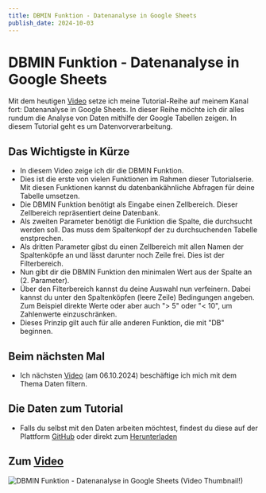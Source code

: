 ```yaml
---
title: DBMIN Funktion - Datenanalyse in Google Sheets
publish_date: 2024-10-03
---
```


# DBMIN Funktion - Datenanalyse in Google Sheets

Mit dem heutigen [Video](https://youtu.be/m3BMXqvNU5I) setze ich meine Tutorial-Reihe auf meinem Kanal fort: Datenanalyse in Google Sheets. In dieser Reihe möchte ich dir alles rundum die Analyse von Daten mithilfe der Google Tabellen zeigen. In diesem Tutorial geht es um Datenvorverarbeitung.

## Das Wichtigste in Kürze

- In diesem Video zeige ich dir die DBMIN Funktion.
- Dies ist die erste von vielen Funktionen im Rahmen dieser Tutorialserie. Mit diesen Funktionen kannst du datenbankähnliche Abfragen für deine Tabelle umsetzen.
- Die DBMIN Funktion benötigt als Eingabe einen Zellbereich. Dieser Zellbereich repräsentiert deine Datenbank.
- Als zweiten Parameter benötigt die Funktion die Spalte, die durchsucht werden soll. Das muss dem Spaltenkopf der zu durchsuchenden Tabelle enstprechen.
- Als dritten Parameter gibst du einen Zellbereich mit allen Namen der Spaltenköpfe an und lässt darunter noch Zeile frei. Dies ist der Filterbereich.
- Nun gibt dir die DBMIN Funktion den minimalen Wert aus der Spalte an (2. Parameter).
- Über den Filterbereich kannst du deine Auswahl nun verfeinern. Dabei kannst du unter den Spaltenköpfen (leere Zeile) Bedingungen angeben. Zum Beispiel direkte Werte oder aber auch "> 5" oder "< 10", um Zahlenwerte einzuschränken.
- Dieses Prinzip gilt auch für alle anderen Funktion, die mit "DB" beginnen.

## Beim nächsten Mal

- Ich nächsten [Video](https://youtu.be/j7JgoDE_ayA) (am 06.10.2024) beschäftige ich mich mit dem Thema Daten filtern.

## Die Daten zum Tutorial

- Falls du selbst mit den Daten arbeiten möchtest, findest du diese auf der Plattform [GitHub](https://github.com/f1db/f1db/releases/tag/v2024.0.0) oder direkt zum [Herunterladen](https://github.com/f1db/f1db/releases/download/v2024.0.0/f1db-csv-2024.0.0.zip)

## Zum [Video](https://youtu.be/m3BMXqvNU5I)

![DBMIN Funktion - Datenanalyse in Google Sheets (Video Thumbnail!)](../../thumbnails/Fertig601.jpg "DBMIN Funktion - Datenanalyse in Google Sheets (Video Thumbnail!)")